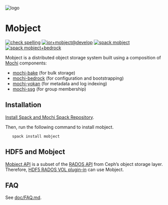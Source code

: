 ![logo](mobject_logo.png) 
# Mobject

[![check spelling](https://github.com/hyoklee/mobject/actions/workflows/spell.yml/badge.svg)](https://github.com/hyoklee/mobject/actions/workflows/spell.yml)
[![ior+mobject@develop](https://github.com/hyoklee/mobject/actions/workflows/ior.yml/badge.svg)](https://github.com/hyoklee/mobject/actions/workflows/ior.yml)
[![spack mobject](https://github.com/hyoklee/mobject/actions/workflows/spack.yml/badge.svg)](https://github.com/hyoklee/mobject/actions/workflows/spack.yml)
[![spack mobject+bedrock](https://github.com/hyoklee/mobject/actions/workflows/spack_bedrock.yml/badge.svg)](https://github.com/hyoklee/mobject/actions/workflows/spack_bedrock.yml)

Mobject is a distributed object storage system
built using a composition of [Mochi](https://mochi.readthedocs.io) components: 
 
 * [mochi-bake](https://github.com/mochi-hpc/mochi-bake) (for bulk storage)
 * [mochi-bedrock](https://github.com/mochi-hpc/mochi-bedrock) 
   (for configuration and bootstrapping) 
 * [mochi-yokan](https://github.com/mochi-hpc/mochi-yokan)
   (for metadata and log indexing)
 * [mochi-ssg](https://github.com/mochi-hpc/mochi-ssg) (for group membership)

 
## Installation

  [Install Spack and Mochi Spack Repository](https://mochi.readthedocs.io/en/latest/installing.html#installing-spack-and-the-mochi-repository).
  
  Then, run the following command to install mobject.
```
   spack install mobject
```

## HDF5 and Mobject

  [Mobject API](/include/librados-mobject-store.h) is a subset of the 
  [RADOS API](https://github.com/ceph/ceph/blob/main/src/include/rados/librados.h) 
  from Ceph’s object storage layer.
Therefore, [HDF5 RADOS VOL plugin-in](https://github.com/HDFGroup/vol-rados)
can use Mobject.

## FAQ

See [doc/FAQ.md](doc/FAQ.md).



